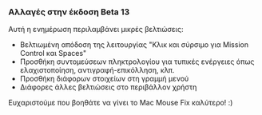 ### Αλλαγές στην έκδοση Beta 13

Αυτή η ενημέρωση περιλαμβάνει μικρές βελτιώσεις:

- Βελτιωμένη απόδοση της λειτουργίας "Κλικ και σύρσιμο για Mission Control και Spaces"
- Προσθήκη συντομεύσεων πληκτρολογίου για τυπικές ενέργειες όπως ελαχιστοποίηση, αντιγραφή-επικόλληση, κλπ.
- Προσθήκη διάφορων στοιχείων στη γραμμή μενού
- Διάφορες άλλες βελτιώσεις στο περιβάλλον χρήστη

Ευχαριστούμε που βοηθάτε να γίνει το Mac Mouse Fix καλύτερο! :)